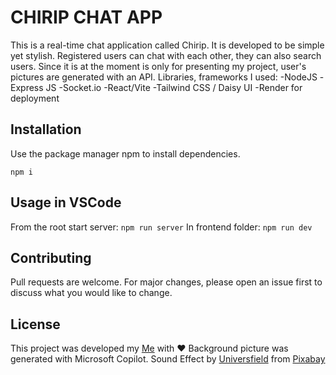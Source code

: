 # CHIRIP CHAT APP

This is a real-time chat application called Chirip. It is developed to be simple yet stylish.
Registered users can chat with each other, they can also search users. 
Since it is at the moment is only for presenting my project, user's pictures are generated with an API. 
Libraries, frameworks I used:
-NodeJS
-Express JS
-Socket.io
-React/Vite
-Tailwind CSS / Daisy UI
-Render for deployment


## Installation

Use the package manager npm to install dependencies.

```npm i```

## Usage in VSCode
From the root start server:
```npm run server```
In frontend folder:
```npm run dev```

## Contributing

Pull requests are welcome. For major changes, please open an issue first
to discuss what you would like to change.

## License

This project was developed my [Me](https://github.com/bernadettmarsalik/) with :heart:
Background picture was generated with Microsoft Copilot.
Sound Effect by [Universfield](https://pixabay.com/users/universfield-28281460/?utm_source=link-attribution&utm_medium=referral&utm_campaign=music&utm_content=199277) from [Pixabay](https://pixabay.com/sound-effects//?utm_source=link-attribution&utm_medium=referral&utm_campaign=music&utm_content=199277)

